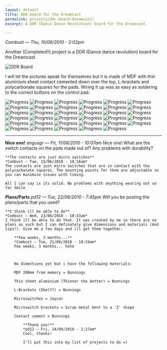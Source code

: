 ```yaml
---
layout: default
title: DDR board for the Dreamcast
permalink: projects/ddr-board-dreamcast/
excerpt: A DDR (Dance Dance Revolution) board for the Dreamcast.

---
```


*Combust — Thu, 10/06/2010 - 2:02pm*

Another (Completed!!) project is a DDR (Dance dance revolution) board for the Dreamcast.

![DDR Board](/assets/projects/ddr-board-dreamcast/board.jpg)

I will let the pictures speak for themselves but it is made of MDF with thin aluminium sheet contact cemented down over the top, L-brackets and polycarbonate squares for the pads. Wiring it up was as easy as soldering to the correct buttons on the control pad.

![Progress](/assets/projects/ddr-board-dreamcast/progress1.jpg)
![Progress](/assets/projects/ddr-board-dreamcast/progress2.jpg)
![Progress](/assets/projects/ddr-board-dreamcast/progress3.jpg)
![Progress](/assets/projects/ddr-board-dreamcast/progress4.jpg)
![Progress](/assets/projects/ddr-board-dreamcast/progress5.jpg)
![Progress](/assets/projects/ddr-board-dreamcast/progress6.jpg)
![Progress](/assets/projects/ddr-board-dreamcast/progress7.jpg)
![Progress](/assets/projects/ddr-board-dreamcast/progress8.jpg)
![Progress](/assets/projects/ddr-board-dreamcast/progress9.jpg)
![Progress](/assets/projects/ddr-board-dreamcast/progress10.jpg)
![Progress](/assets/projects/ddr-board-dreamcast/progress11.jpg)
![Progress](/assets/projects/ddr-board-dreamcast/progress12.jpg)
![Progress](/assets/projects/ddr-board-dreamcast/progress13.jpg)
![Progress](/assets/projects/ddr-board-dreamcast/progress14.jpg)
![Progress](/assets/projects/ddr-board-dreamcast/progress15.jpg)
![Progress](/assets/projects/ddr-board-dreamcast/progress16.jpg)
![Progress](/assets/projects/ddr-board-dreamcast/progress17.jpg)
![Progress](/assets/projects/ddr-board-dreamcast/progress18.jpg)
![Progress](/assets/projects/ddr-board-dreamcast/progress19.jpg)
![Progress](/assets/projects/ddr-board-dreamcast/progress20.jpg)
![Progress](/assets/projects/ddr-board-dreamcast/progress21.jpg)
![Progress](/assets/projects/ddr-board-dreamcast/progress22.jpg)
![Progress](/assets/projects/ddr-board-dreamcast/progress23.jpg)
![Progress](/assets/projects/ddr-board-dreamcast/progress24.jpg)
![Progress](/assets/projects/ddr-board-dreamcast/progress25.jpg)
![Progress](/assets/projects/ddr-board-dreamcast/progress26.jpg)
![Progress](/assets/projects/ddr-board-dreamcast/progress27.jpg)
![Progress](/assets/projects/ddr-board-dreamcast/progress28.jpg)
![Progress](/assets/projects/ddr-board-dreamcast/progress29.jpg)
![Progress](/assets/projects/ddr-board-dreamcast/progress30.jpg)
![Progress](/assets/projects/ddr-board-dreamcast/progress31.jpg)
![Progress](/assets/projects/ddr-board-dreamcast/progress32.jpg)
![Progress](/assets/projects/ddr-board-dreamcast/progress33.jpg)
![Progress](/assets/projects/ddr-board-dreamcast/progress34.jpg)
![Progress](/assets/projects/ddr-board-dreamcast/progress35.jpg)



---

**Nice one!**
*angusgr — Fri, 11/06/2010 - 10:07am*
Nice one! What are the switch contacts on the pads made out of? Any problems with durability?

    **The contacts are just micro switches**
    *Combust — Tue, 15/06/2010 - 10:16am*
    The contacts are just micro switches that are in contact with the polycarbonate squares. The mounting points for them are adjustable so you can minimise issues with timing.

    All I can say is its solid. No problems with anything wearing out so far Smile

**Plans/Parts**
*pd12 — Tue, 22/06/2010 - 7:45pm*
Will you be posting the plans/parts that you used?

    **I think ill be able to do**
    *Combust — Wed, 23/06/2010 - 10:43am*
    I think ill be able to do that. It was created by me so there are no plans as such but I can definately give dimensions and materials (And tips!). Give me a few days and ill get them together.

        **Few weeks, 3 months...**
        *Combust — Tue, 21/09/2010 - 10:24am*
        Few weeks, 3 months... hehe



        No dimentions yet but i have the following materials:

        MDF 200mm from memory = Bunnings

        Thin sheet aluminium (Thinner the better) = Bunnings

        L-Brackets (Shelf?) = Bunnings

        Microswitches = Jaycar

        Microswitch brackets = Scrap metal bent to a 'Z' shape

        Contact cement = Bunnings

            **Thank you!**
            *pd12 — Fri, 24/09/2010 - 1:27am*
            Cool, thanks!

            I'll put this into my list of projects to do =)
